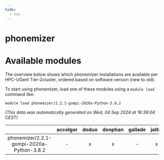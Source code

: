 ```yaml
---
hide:
  - toc
---
```


phonemizer
==========

# Available modules


The overview below shows which phonemizer installations are available per HPC-UGent Tier-2cluster, ordered based on software version (new to old).

To start using phonemizer, load one of these modules using a `module load` command like:

```shell
module load phonemizer/2.2.1-gompi-2020a-Python-3.8.2
```

*(This data was automatically generated on Wed, 04 Sep 2024 at 16:39:04 CEST)*  

| |accelgor|doduo|donphan|gallade|joltik|shinx|skitty|
| :---: | :---: | :---: | :---: | :---: | :---: | :---: | :---: |
|phonemizer/2.2.1-gompi-2020a-Python-3.8.2|-|x|x|-|x|-|x|
